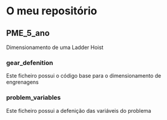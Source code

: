 # O meu repositório

## PME_5_ano

Dimensionamento de uma Ladder Hoist

### gear_defenition

Este ficheiro possui o código base para o dimensionamento de engrenagens

### problem_variables

Este ficheiro possui a defenição das variáveis do problema 
